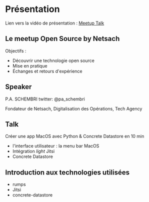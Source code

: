 # Présentation

Lien vers la vidéo de présentation : [Meetup Talk](https://www.youtube.com/watch?v=DNHhkJeBmOM)

## Le meetup Open Source by Netsach

Objectifs :

- Découvrir une technologie open source
- Mise en pratique
- Échanges et retours d'expérience


## Speaker

P.A. SCHEMBRI
twitter: @pa_schembri

Fondateur de Netsach, Digitalisation des Opérations, Tech Agency


## Talk

Créer une app MacOS avec Python & Concrete Datastore en 10 min

- l'interface utilisateur : la menu bar MacOS
- Intégration *light* Jitsi
- Concrete Datastore

## Introduction aux technologies utilisées

- rumps
- Jitsi
- concrete-datastore
